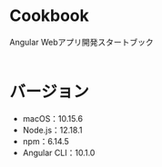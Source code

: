 # Cookbook
Angular Webアプリ開発スタートブック
<br><br>

# バージョン
- macOS：10.15.6
- Node.js：12.18.1  
- npm：6.14.5 
- Angular CLI：10.1.0